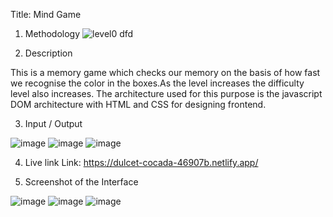 Title: Mind Game
1. Methodology
![level0 dfd](https://user-images.githubusercontent.com/67942589/208189417-988004d6-b2bf-4160-b8f4-4e4ca9d0484f.png)


2. Description

  This is a memory game which checks our memory on the basis of how fast we recognise the color in the boxes.As the level increases the difficulty level also increases.
  The architecture used for this purpose is the javascript DOM architecture with HTML and CSS for designing frontend.

3. Input / Output

![image](https://user-images.githubusercontent.com/67942589/208190841-d9d8a689-9fb8-4e45-ad76-a43965c8027f.png)
![image](https://user-images.githubusercontent.com/67942589/208190945-473986ca-fa94-4fa2-8521-327545d86c48.png)
![image](https://user-images.githubusercontent.com/67942589/208191060-fadc696b-3a6e-4fdb-b62f-6d06ecf1f226.png)


4. Live link
Link: https://dulcet-cocada-46907b.netlify.app/

5. Screenshot of the Interface

![image](https://user-images.githubusercontent.com/67942589/208191163-d14746bc-54f0-4e54-9b9a-64b4008727ca.png)
![image](https://user-images.githubusercontent.com/67942589/208191320-ecdfe646-adde-4f8d-8e4e-635c832fb9fc.png)
![image](https://user-images.githubusercontent.com/67942589/208191330-d84e09d0-37f0-4d80-8c05-75697f9084d7.png)

